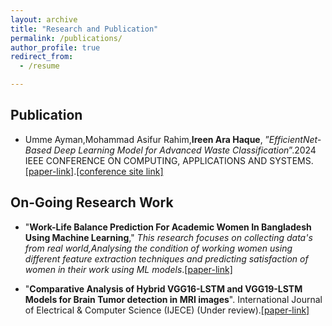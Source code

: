```yaml
---
layout: archive
title: "Research and Publication"
permalink: /publications/
author_profile: true
redirect_from:
  - /resume

---
```







## Publication

* Umme Ayman,Mohammad Asifur Rahim,**Ireen Ara Haque**, ”_EfficientNet-Based Deep Learning Model for Advanced Waste Classification_”.2024 IEEE CONFERENCE ON COMPUTING, APPLICATIONS
AND SYSTEMS.[[paper-link]](https://ireen-46.github.io/Ireen.github.io//files/waste.pdf).[[conference site link]](https://www.compasconf.org/)



## On-Going Research Work
* "**Work-Life Balance Prediction For Academic Women In Bangladesh Using Machine Learning**,"
_This research focuses on collecting data's from real world,Analysing the condition of working women using different feature extraction techniques and predicting satisfaction of women in their work using ML models_.[[paper-link]](https://ireen-46.github.io/Ireen.github.io//files/Thesis_paper.pdf)

* "**Comparative Analysis of Hybrid VGG16-LSTM and VGG19-LSTM Models for Brain Tumor detection in MRI images**".  International Journal of Electrical & Computer Science (IJECE) (Under review).[[paper-link]](https://ireen-46.github.io/Ireen.github.io//files/Brain-tumor.pdf)
 



